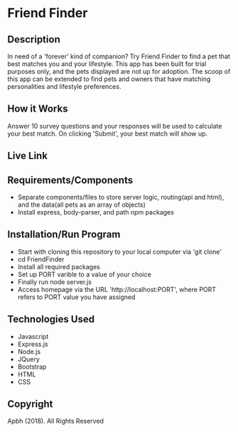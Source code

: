 # Friend Finder

## Description
In need of a 'forever' kind of companion? Try Friend Finder to find a pet that best matches you and your lifestyle. This app has been built for trial purposes only, and the pets displayed are not up for adoption. The scoop of this app can be extended to find pets and owners that have matching personalities and lifestyle preferences.

## How it Works
Answer 10 survey questions and your responses will be used to calculate your best match. On clicking 'Submit', your best match will show up.

## Live Link


## Requirements/Components
* Separate components/files to store server logic, routing(api and html), and the data(all pets as an array of objects)
* Install express, body-parser, and path npm packages 

## Installation/Run Program
* Start with cloning this repository to your local computer via 'git clone'
* cd FriendFinder
* Install all required packages
* Set up PORT varible to a value of your choice
* Finally run node server.js
* Access homepage via the URL 'http://localhost:PORT', where PORT refers to PORT value you have assigned

## Technologies Used
* Javascript
* Express.js
* Node.js
* JQuery
* Bootstrap
* HTML
* CSS

## Copyright
Apbh (2018). All Rights Reserved

